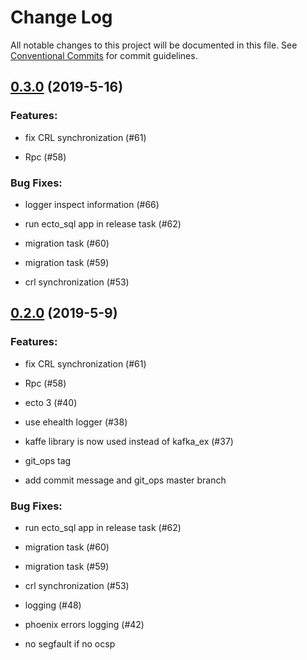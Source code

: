 # Change Log

All notable changes to this project will be documented in this file.
See [Conventional Commits](Https://conventionalcommits.org) for commit guidelines.

<!-- changelog -->

## [0.3.0](https://github.com/edenlabllc/ds.api/compare/0.2.0...0.3.0) (2019-5-16)




### Features:

* fix CRL synchronization (#61)

* Rpc (#58)

### Bug Fixes:

* logger inspect information (#66)

* run ecto_sql app in release task (#62)

* migration task (#60)

* migration task (#59)

* crl synchronization (#53)

## [0.2.0](https://github.com/edenlabllc/ds.api/compare/0.2.0...0.2.0) (2019-5-9)




### Features:

* fix CRL synchronization (#61)

* Rpc (#58)

* ecto 3 (#40)

* use ehealth logger (#38)

* kaffe library is now used instead of kafka_ex (#37)

* git_ops tag

* add commit message and git_ops master branch

### Bug Fixes:

* run ecto_sql app in release task (#62)

* migration task (#60)

* migration task (#59)

* crl synchronization (#53)

* logging (#48)

* phoenix errors logging (#42)

* no segfault if no ocsp
